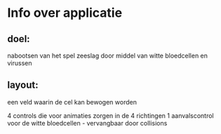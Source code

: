 Info over applicatie
====================

## doel:
nabootsen van het spel zeeslag door middel van witte bloedcellen en virussen

## layout:
een veld waarin de cel kan bewogen worden

4 controls die voor animaties zorgen in de 4 richtingen
1 aanvalscontrol voor de witte bloedcellen - vervangbaar door collisions

